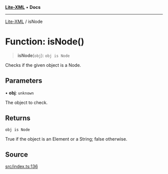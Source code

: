 [**Lite-XML**](../README.md) • **Docs**

***

[Lite-XML](../globals.md) / isNode

# Function: isNode()

> **isNode**(`obj`): `obj is Node`

Checks if the given object is a Node.

## Parameters

• **obj**: `unknown`

The object to check.

## Returns

`obj is Node`

True if the object is an Element or a String; false otherwise.

## Source

[src/index.ts:136](https://github.com/softcraft-development/lite-xml/blob/e544007b3c29688aef3618108e8962fe5df46e13/src/index.ts#L136)
